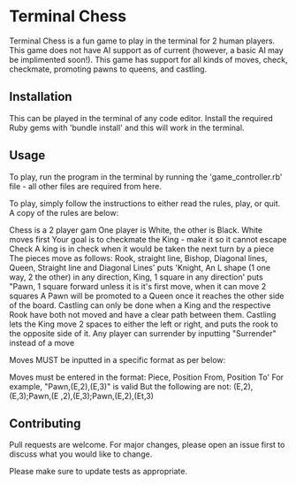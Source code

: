 # Terminal Chess

Terminal Chess is a fun game to play in the terminal for 2 human players. This game does not have AI support as of current (however, a basic AI may be implimented soon!). 
This game has support for all kinds of moves, check, checkmate, promoting pawns to queens, and castling.

## Installation

This can be played in the terminal of any code editor. Install the required Ruby gems with 'bundle install' and this will work in the terminal.

## Usage

To play, run the program in the terminal by running the 'game_controller.rb' file - all other files are required from here.

To play, simply follow the instructions to either read the rules, play, or quit. A copy of the rules are below:

Chess is a 2 player gam
One player is White, the other is Black. White moves first
Your goal is to checkmate the King - make it so it cannot escape Check
A king is in check when it would be taken the next turn by a piece
The pieces move as follows: Rook, straight line, Bishop, Diagonal lines, Queen, Straight line and Diagonal Lines'
puts 'Knight, An L shape (1 one way, 2 the other) in any direction, King, 1 square in any direction'
puts "Pawn, 1 square forward unless it is it's first move, when it can move 2 squares
A Pawn will be promoted to a Queen once it reaches the other side of the board.
Castling can only be done when a King and the respective Rook have both not moved and have a clear path between them.
Castling lets the King move 2 spaces to either the left or right, and puts the rook to the opposite side of it.
Any player can surrender by inputting "Surrender" instead of a move

Moves MUST be inputted in a specific format as per below:

Moves must be entered in the format: Piece, Position From, Position To'
For example, "Pawn,(E,2),(E,3)" is valid
But the following are not: 
(E,2),(E,3);Pawn,(E ,2),(E,3);Pawn,(E,2),(Et,3)

## Contributing

Pull requests are welcome. For major changes, please open an issue first to discuss what you would like to change.

Please make sure to update tests as appropriate.
